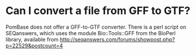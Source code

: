 # Can I convert a file from GFF to GTF?
<!-- pombase_categories: Tools and resources -->

PomBase does not offer a GFF-to-GTF converter. There is a perl script on
SEQanswers, which uses the module Bio::Tools::GFF from the BioPerl
library, available from
<http://seqanswers.com/forums/showpost.php?p=22529&postcount=4>


